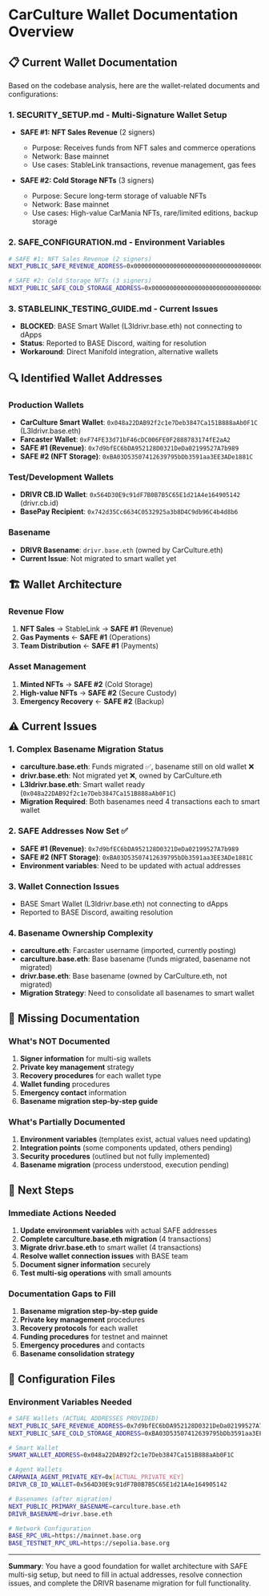 # CarCulture Wallet Documentation Overview

## 📋 Current Wallet Documentation

Based on the codebase analysis, here are the wallet-related documents and configurations:

### 1. **SECURITY_SETUP.md** - Multi-Signature Wallet Setup
- **SAFE #1: NFT Sales Revenue** (2 signers)
  - Purpose: Receives funds from NFT sales and commerce operations
  - Network: Base mainnet
  - Use cases: StableLink transactions, revenue management, gas fees

- **SAFE #2: Cold Storage NFTs** (3 signers)
  - Purpose: Secure long-term storage of valuable NFTs
  - Network: Base mainnet
  - Use cases: High-value CarMania NFTs, rare/limited editions, backup storage

### 2. **SAFE_CONFIGURATION.md** - Environment Variables
```bash
# SAFE #1: NFT Sales Revenue (2 signers)
NEXT_PUBLIC_SAFE_REVENUE_ADDRESS=0x0000000000000000000000000000000000000000

# SAFE #2: Cold Storage NFTs (3 signers)  
NEXT_PUBLIC_SAFE_COLD_STORAGE_ADDRESS=0x0000000000000000000000000000000000000000
```

### 3. **STABLELINK_TESTING_GUIDE.md** - Current Issues
- **BLOCKED**: BASE Smart Wallet (L3ldrivr.base.eth) not connecting to dApps
- **Status**: Reported to BASE Discord, waiting for resolution
- **Workaround**: Direct Manifold integration, alternative wallets

## 🔍 Identified Wallet Addresses

### Production Wallets
- **CarCulture Smart Wallet**: `0x048a22DAB92f2c1e7Deb3847Ca151B888aAb0F1C` (L3ldrivr.base.eth)
- **Farcaster Wallet**: `0xF74FE33d71bF46cDC006FE0F2888783174fE2aA2`
- **SAFE #1 (Revenue)**: `0x7d9bfEC6bDA952128D0321DeDa02199527A7b989`
- **SAFE #2 (NFT Storage)**: `0xBA03D53507412639795bDb3591aa3EE3ADe1881C`

### Test/Development Wallets
- **DRIVR CB.ID Wallet**: `0x564D30E9c91dF7B0B7B5C65E1d21A4e164905142` (drivr.cb.id)
- **BasePay Recipient**: `0x742d35Cc6634C0532925a3b8D4C9db96C4b4d8b6`

### Basename
- **DRIVR Basename**: `drivr.base.eth` (owned by CarCulture.eth)
- **Current Issue**: Not migrated to smart wallet yet

## 🏗️ Wallet Architecture

### Revenue Flow
1. **NFT Sales** → StableLink → **SAFE #1** (Revenue)
2. **Gas Payments** ← **SAFE #1** (Operations)
3. **Team Distribution** ← **SAFE #1** (Payments)

### Asset Management
1. **Minted NFTs** → **SAFE #2** (Cold Storage)
2. **High-value NFTs** → **SAFE #2** (Secure Custody)
3. **Emergency Recovery** ← **SAFE #2** (Backup)

## ⚠️ Current Issues

### 1. **Complex Basename Migration Status**
- **carculture.base.eth**: Funds migrated ✅, basename still on old wallet ❌
- **drivr.base.eth**: Not migrated yet ❌, owned by CarCulture.eth
- **L3ldrivr.base.eth**: Smart wallet ready (`0x048a22DAB92f2c1e7Deb3847Ca151B888aAb0F1C`)
- **Migration Required**: Both basenames need 4 transactions each to smart wallet

### 2. **SAFE Addresses Now Set** ✅
- **SAFE #1 (Revenue)**: `0x7d9bfEC6bDA952128D0321DeDa02199527A7b989`
- **SAFE #2 (NFT Storage)**: `0xBA03D53507412639795bDb3591aa3EE3ADe1881C`
- **Environment variables**: Need to be updated with actual addresses

### 3. **Wallet Connection Issues**
- BASE Smart Wallet (L3ldrivr.base.eth) not connecting to dApps
- Reported to BASE Discord, awaiting resolution

### 4. **Basename Ownership Complexity**
- **carculture.eth**: Farcaster username (imported, currently posting)
- **carculture.base.eth**: Base basename (funds migrated, basename not migrated)
- **drivr.base.eth**: Base basename (owned by CarCulture.eth, not migrated)
- **Migration Strategy**: Need to consolidate all basenames to smart wallet

## 📝 Missing Documentation

### What's NOT Documented
1. **Signer information** for multi-sig wallets
2. **Private key management** strategy
3. **Recovery procedures** for each wallet type
4. **Wallet funding** procedures
5. **Emergency contact** information
6. **Basename migration step-by-step guide**

### What's Partially Documented
1. **Environment variables** (templates exist, actual values need updating)
2. **Integration points** (some components updated, others pending)
3. **Security procedures** (outlined but not fully implemented)
4. **Basename migration** (process understood, execution pending)

## 🎯 Next Steps

### Immediate Actions Needed
1. **Update environment variables** with actual SAFE addresses
2. **Complete carculture.base.eth migration** (4 transactions)
3. **Migrate drivr.base.eth** to smart wallet (4 transactions)
4. **Resolve wallet connection issues** with BASE team
5. **Document signer information** securely
6. **Test multi-sig operations** with small amounts

### Documentation Gaps to Fill
1. **Basename migration step-by-step guide**
2. **Private key management** procedures
3. **Recovery protocols** for each wallet
4. **Funding procedures** for testnet and mainnet
5. **Emergency procedures** and contacts
6. **Basename consolidation strategy**

## 🔧 Configuration Files

### Environment Variables Needed
```bash
# SAFE Wallets (ACTUAL ADDRESSES PROVIDED)
NEXT_PUBLIC_SAFE_REVENUE_ADDRESS=0x7d9bfEC6bDA952128D0321DeDa02199527A7b989
NEXT_PUBLIC_SAFE_COLD_STORAGE_ADDRESS=0xBA03D53507412639795bDb3591aa3EE3ADe1881C

# Smart Wallet
SMART_WALLET_ADDRESS=0x048a22DAB92f2c1e7Deb3847Ca151B888aAb0F1C

# Agent Wallets
CARMANIA_AGENT_PRIVATE_KEY=0x[ACTUAL_PRIVATE_KEY]
DRIVR_CB_ID_WALLET=0x564D30E9c91dF7B0B7B5C65E1d21A4e164905142

# Basenames (after migration)
NEXT_PUBLIC_PRIMARY_BASENAME=carculture.base.eth
DRIVR_BASENAME=drivr.base.eth

# Network Configuration
BASE_RPC_URL=https://mainnet.base.org
BASE_TESTNET_RPC_URL=https://sepolia.base.org
```

---

**Summary**: You have a good foundation for wallet architecture with SAFE multi-sig setup, but need to fill in actual addresses, resolve connection issues, and complete the DRIVR basename migration for full functionality.
